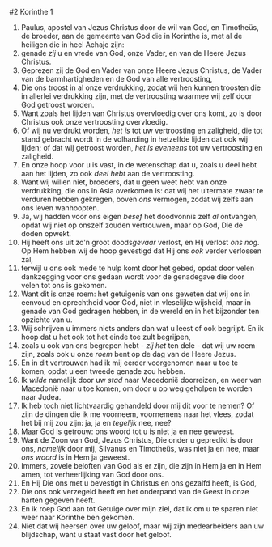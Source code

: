 #2 Korinthe 1
1. Paulus, apostel van Jezus Christus door de wil van God, en Timotheüs, de broeder, aan de gemeente van God die in Korinthe is, met al de heiligen die in heel Achaje zijn:
2. genade *zij* u en vrede van God, onze Vader, en van de Heere Jezus Christus.
3. Geprezen zij de God en Vader van onze Heere Jezus Christus, de Vader van de barmhartigheden en de God van alle vertroosting,
4. Die ons troost in al onze verdrukking, zodat wij hen kunnen troosten die in allerlei verdrukking zijn, met de vertroosting waarmee wij zelf door God getroost worden.
5. Want zoals het lijden van Christus overvloedig over ons komt, zo is door Christus ook onze vertroosting overvloedig.
6. Of wij nu verdrukt worden, *het is* tot uw vertroosting en zaligheid, die tot stand gebracht wordt in de volharding in hetzelfde lijden dat ook wij lijden; of dat wij getroost worden, *het is eveneens* tot uw vertroosting en zaligheid.
7. En onze hoop voor u is vast, in de wetenschap dat u, zoals u deel hebt aan het lijden, zo ook *deel hebt* aan de vertroosting.
8. Want wij willen niet, broeders, dat u geen weet hebt van onze verdrukking, die ons in Asia overkomen is: dat wij het uitermate zwaar te verduren hebben gekregen, boven *ons* vermogen, zodat wij zelfs aan ons leven wanhoopten.
9. Ja, wij hadden voor ons eigen *besef* het doodvonnis zelf *al* ontvangen, opdat wij niet op onszelf zouden vertrouwen, maar op God, Die de doden opwekt.
10. Hij heeft ons uit zo'n groot doods*gevaar* verlost, en Hij verlost *ons nog*. Op Hem hebben wij de hoop gevestigd dat Hij ons *ook* verder verlossen zal,
11. terwijl u ons ook mede te hulp komt door het gebed, opdat door velen dankzegging voor ons gedaan wordt voor de genadegave die door velen tot ons is gekomen.
12. Want dit is onze roem: het getuigenis van ons geweten dat wij ons in eenvoud en oprechtheid voor God, niet in vleselijke wijsheid, maar in genade van God gedragen hebben, in de wereld en in het bijzonder ten opzichte van u.
13. Wij schrijven u immers niets anders dan wat u leest of ook begrijpt. En ik hoop dat u het ook tot het einde toe zult begrijpen,
14. zoals u ook van ons begrepen hebt - *zij het* ten dele - dat wij uw roem zijn, zoals ook u onze *roem* bent op de dag van de Heere Jezus.
15. En in dit vertrouwen had ik mij eerder voorgenomen naar u toe te komen, opdat u een tweede genade zou hebben.
16. Ik *wilde* namelijk door uw *stad* naar Macedonië doorreizen, en weer van Macedonië naar u toe komen, om door u op weg geholpen te worden naar Judea.
17. Ik heb toch niet lichtvaardig gehandeld door mij dit voor te nemen? Of zijn de dingen die ik me voorneem, voornemens naar het vlees, zodat het bij mij zou zijn: ja, ja en *tegelijk* nee, nee?
18. Maar God is getrouw: ons woord tot u is niet ja en nee geweest.
19. Want de Zoon van God, Jezus Christus, Die onder u gepredikt is door ons, *namelijk* door mij, Silvanus en Timotheüs, was niet ja en nee, maar *ons woord* is in Hem ja geweest.
20. Immers, zovele beloften van God als er zijn, die zijn in Hem ja en in Hem amen, tot verheerlijking van God door ons.
21. En Hij Die ons met u bevestigt in Christus en ons gezalfd heeft, is God,
22. Die ons ook verzegeld heeft en het onderpand van de Geest in onze harten gegeven heeft.
23. En ik roep God aan tot Getuige over mijn ziel, dat ik om u te sparen niet weer naar Korinthe ben gekomen.
24. Niet dat wij heersen over uw geloof, maar wij zijn medearbeiders aan uw blijdschap, want u staat vast door het geloof.
